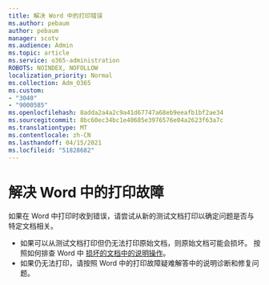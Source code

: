 ```yaml
---
title: 解决 Word 中的打印错误
ms.author: pebaum
author: pebaum
manager: scotv
ms.audience: Admin
ms.topic: article
ms.service: o365-administration
ROBOTS: NOINDEX, NOFOLLOW
localization_priority: Normal
ms.collection: Adm_O365
ms.custom:
- "3040"
- "9000585"
ms.openlocfilehash: 8adda2a4a2c9a41d67747a68eb9eeafb1bf2ae34
ms.sourcegitcommit: 8bc60ec34bc1e40685e3976576e04a2623f63a7c
ms.translationtype: MT
ms.contentlocale: zh-CN
ms.lasthandoff: 04/15/2021
ms.locfileid: "51828682"
---
```

# <a name="resolving-print-failures-in-word"></a>解决 Word 中的打印故障

如果在 Word 中打印时收到错误，请尝试从新的测试文档打印以确定问题是否与特定文档相关。

- 如果可以从测试文档打印但仍无法打印原始文档，则原始文档可能会损坏。 按照如何排查 Word 中 [损坏的文档中的说明操作](https://docs.microsoft.com/office/troubleshoot/word/damaged-documents-in-word#update-microsoft-office-and-windows)。
- 如果仍无法打印，请按照 Word 中的打印故障[](https://docs.microsoft.com/office/troubleshoot/word/print-failures-in-word)疑难解答中的说明诊断和修复问题。